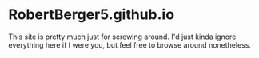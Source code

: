 RobertBerger5.github.io
==================
This site is pretty much just for screwing around. I'd just kinda ignore everything here if I were you, but feel free to browse around nonetheless.
